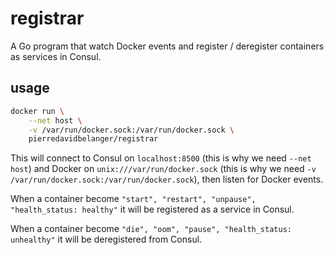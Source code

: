 # registrar

A Go program that watch Docker events and register / deregister containers as services in Consul.

## usage

```sh
docker run \
    --net host \
    -v /var/run/docker.sock:/var/run/docker.sock \
    pierredavidbelanger/registrar
```

This will connect to Consul on `localhost:8500` (this is why we need `--net host`)
and Docker on `unix:///var/run/docker.sock` (this is why we need `-v /var/run/docker.sock:/var/run/docker.sock`),
then listen for Docker events.

When a container become `"start", "restart", "unpause", "health_status: healthy"` it will be registered as a service in Consul.

When a container become `"die", "oom", "pause", "health_status: unhealthy"` it will be deregistered from Consul.

